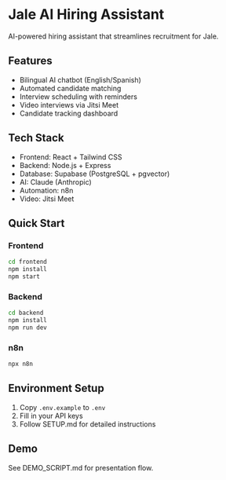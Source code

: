 # Jale AI Hiring Assistant

AI-powered hiring assistant that streamlines recruitment for Jale.

## Features
- Bilingual AI chatbot (English/Spanish)
- Automated candidate matching
- Interview scheduling with reminders
- Video interviews via Jitsi Meet
- Candidate tracking dashboard

## Tech Stack
- Frontend: React + Tailwind CSS
- Backend: Node.js + Express
- Database: Supabase (PostgreSQL + pgvector)
- AI: Claude (Anthropic)
- Automation: n8n
- Video: Jitsi Meet

## Quick Start

### Frontend
```bash
cd frontend
npm install
npm start
```

### Backend
```bash
cd backend
npm install
npm run dev
```

### n8n
```bash
npx n8n
```

## Environment Setup
1. Copy `.env.example` to `.env`
2. Fill in your API keys
3. Follow SETUP.md for detailed instructions

## Demo
See DEMO_SCRIPT.md for presentation flow.
